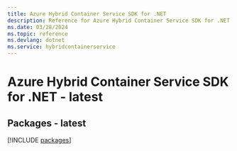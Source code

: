 ```yaml
---
title: Azure Hybrid Container Service SDK for .NET
description: Reference for Azure Hybrid Container Service SDK for .NET
ms.date: 03/28/2024
ms.topic: reference
ms.devlang: dotnet
ms.service: hybridcontainerservice
---
```

# Azure Hybrid Container Service SDK for .NET - latest
## Packages - latest
[!INCLUDE [packages](hybrid-container-service-index.md)]